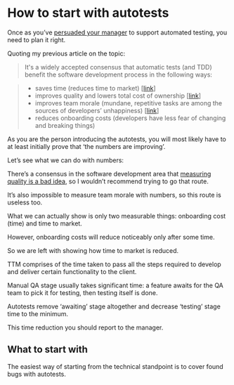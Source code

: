 # How to start with autotests

Once as you’ve [persuaded your manager](tests-persuasion.md) to support automated testing, you need to plan it right.

Quoting my previous article on the topic:

> It's a widely accepted consensus that automatic tests (and TDD) benefit the software development process in the following ways:

> - saves time (reduces time to market) [[link](https://www.techwell.com/sites/default/files/articles/XDD6027filelistfilename1_0.pdf)]
> - improves quality and lowers total cost of ownership [[link](https://martinfowler.com/articles/is-quality-worth-cost.html)]
> - improves team morale (mundane, repetitive tasks are among the sources of developers’ unhappiness) [[link](https://github.com/sharovatov/teamlead/blob/master/articles/happiness.md)]
> - reduces onboarding costs (developers have less fear of changing and breaking things)

As you are the person introducing the autotests, you will most likely have to at least initially prove that ‘the numbers are improving’.

Let’s see what we can do with numbers:

There’s a consensus in the software development area that [measuring quality is a bad idea](https://www.satisfice.com/blog/archives/487091), so I wouldn’t recommend trying to go that route.

It’s also impossible to measure team morale with numbers, so this route is useless too.

What we can actually show is only two measurable things: onboarding cost (time) and time to market.

However, onboarding costs will reduce noticeably only after some time.

So we are left with showing how time to market is reduced.

TTM comprises of the time taken to pass all the steps required to develop and deliver certain functionality to the client.

Manual QA stage usually takes significant time: a feature awaits for the QA team to pick it for testing, then testing itself is done.

Autotests remove ‘awaiting’ stage altogether and decrease ‘testing’ stage time to the minimum.

This time reduction you should report to the manager.

## What to start with

The easiest way of starting from the technical standpoint is to cover found bugs with autotests.



